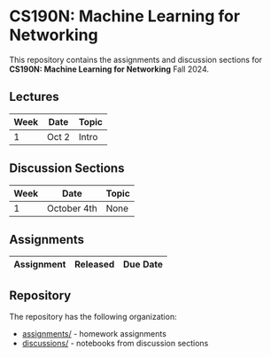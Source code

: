 # CS190N: Machine Learning for Networking
This repository contains the assignments and discussion sections for **CS190N: Machine Learning for Networking** Fall 2024.

## Lectures

| Week       | Date            | Topic    |
|------------|-------------------------------|------------------------|
| 1          | Oct 2   | Intro                    |


## Discussion Sections

| Week       | Date          | Topic    |
|------------|--------------------------|------------------------|
| 1          | October 4th   | None                              |

## Assignments

| Assignment | Released      | Due Date |
|------------|--------------------------|---------|


## Repository

The repository has the following organization:

* [assignments/](./assignments/) - homework assignments
* [discussions/](./discussions/) - notebooks from discussion sections
